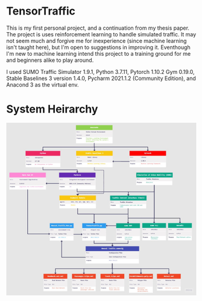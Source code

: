 # TensorTraffic

This is my first personal project, and a continuation from my thesis paper. The project is uses reinforcement learning to handle simulated traffic. It may not seem much and forgive me for inexperience (since machine learning isn't taught here), but I'm open to suggestions in improving it. Eventhough I'm new to machine learning intend this project to a training ground for me and beginners alike to play around.

I used SUMO Traffic Simulator 1.9.1, Python 3.7.11, Pytorch 1.10.2 Gym 0.19.0, Stable Baselines 3 version 1.4.0, Pycharm 2021.1.2 (Community Edition), and Anacond 3 as the virtual env.

# System Heirarchy
![System Architecture](https://github.com/Remian-Feral/TensorTraffic/blob/main/img/System%20Architecture.jpg)
